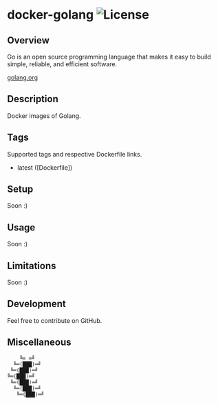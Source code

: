 # docker-golang ![License][license-img]

## Overview

Go  is an open source programming language  that makes it easy to build simple,
reliable, and efficient software.

[golang.org](https://golang.org/)

## Description

Docker images of Golang.

## Tags

Supported tags and respective Dockerfile links.

- latest ([Dockerfile])

## Setup

Soon :)

## Usage

Soon :)

## Limitations

Soon :)

## Development

Feel free to contribute on GitHub.

## Miscellaneous

```
    ╚⊙ ⊙╝
  ╚═(███)═╝
 ╚═(███)═╝
╚═(███)═╝
 ╚═(███)═╝
  ╚═(███)═╝
   ╚═(███)═╝
```

[license-img]: https://img.shields.io/badge/license-apache-blue.svg
